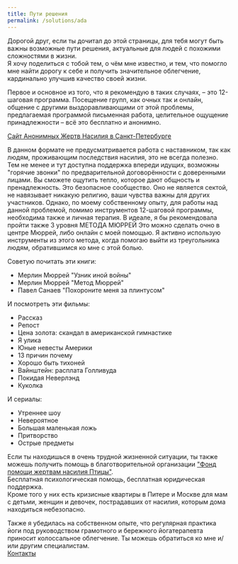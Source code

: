 ```yaml
---
title: Пути решения
permalink: /solutions/ada
---
```

Дорогой друг, если ты дочитал до этой страницы, для тебя могут быть важны возможные пути решения, актуальные для людей с похожими сложностями в жизни.  
Я хочу поделиться с тобой тем, о чём мне известно, и тем, что помогло мне найти дорогу к себе и получить значительное облегчение, кардинально улучшив качество своей жизни.

Первое и основное из того, что я рекомендую в таких случаях, – это 12-шаговая программа.
Посещение групп, как очных так и онлайн, общение с другими выздоравливающими от этой проблемы, предлагаемая программой письменная работа, целительное ощущение принадлежности – всё это бесплатно и анонимно.

[Сайт Анонимных Жертв Насилия в Санкт-Петербурге](http://abusedanonymous.tilda.ws/)

В данном формате не предусматривается работа с наставником, так как людям, проживающим последствия насилия, это не всегда полезно.
Тем не менее и тут доступна поддержка впереди идущих, возможны "горячие звонки" по предварительной договорённости с доверенными лицами.
Вы сможете ощутить тепло, которое дают общность и пренадлежность. Это безопасное сообщество. Оно не является сектой, не навязывает никакую религию, ваши чувства важны для других участников. Однако, по моему собственному опыту, для работы над данной проблемой, помимо инструментов 12-шаговой программы, необходима также и личная терапия. В идеале, я бы рекомендовала пройти также 3 уровня МЕТОДА МЮРРЕЙ Это можно сделать очно в центре Мюррей, либо онлайн с моей помощью. Я активно использую инструменты из этого метода, когда помогаю выйти из треугольника людям, обратившимся ко мне с этой болью.
 
Советую почитать эти книги:
- Мерлин Мюррей "Узник иной войны"
- Мерлин Мюррей "Метод Мюррей"
- Павел Санаев "Похороните меня за плинтусом"

И посмотреть эти фильмы:
- Рассказ
- Репост
- Цена золота: скандал в американской гимнастике
- Я улика
- Юные невесты Америки
- 13 причин почему
- Хорошо быть тихоней
- Вайнштейн: расплата Голливуда
- Покидая Неверлэнд
- Куколка

И сериалы:
- Утреннее шоу
- Невероятное
- Большая маленькая ложь
- Притворство
- Острые предметы

Если ты находишься в очень трудной жизненной ситуации, ты также можешь получить помощь в благотворительной организации ["Фонд помощи жертвам насилия Птицы"](https://vk.com/volonteer_ptitsa).  
Бесплатная психологическая помощь, бесплатная юридическая поддержка.  
Кроме того у них есть кризисные квартиры в Питере и Москве для мам с детьми, женщин и девочек, пострадавших от насилия, которым дома находиться небезопасно.

Также я убедилась на собственном опыте, что регулярная практика йоги под руководством грамотного и бережного йогатерапевта приносит колоссальное облегчение. Ты можешь обратиться ко мне и/или другим специалистам.  
[Контакты](/contacts)